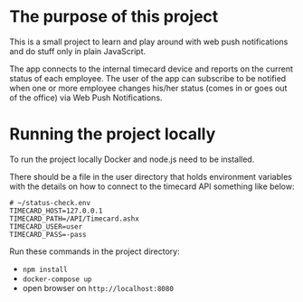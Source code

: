 # The purpose of this project

This is a small project to learn and play around with web push notifications and do stuff only in plain JavaScript.

The app connects to the internal timecard device and reports on the current status of each employee. The user of the app can subscribe to be notified when one or more employee changes his/her status (comes in or goes out of the office) via Web Push Notifications.

# Running the project locally

To run the project locally Docker and node.js need to be installed.

There should be a file in the user directory that holds environment variables with the details on how to connect to the timecard API something like below:

```
# ~/status-check.env
TIMECARD_HOST=127.0.0.1
TIMECARD_PATH=/API/Timecard.ashx
TIMECARD_USER=user
TIMECARD_PASS=-pass
```

Run these commands in the project directory:
- `npm install`
- `docker-compose up`
- open browser on `http://localhost:8080`